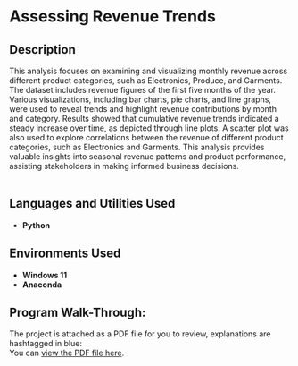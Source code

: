 <h1>Assessing Revenue Trends</h1>

<h2>Description</h2>

This analysis focuses on examining and visualizing monthly revenue across different product categories, such as Electronics, Produce, and Garments. The dataset includes revenue figures of the first five months of the year. Various visualizations, including bar charts, pie charts, and line graphs, were used to reveal trends and highlight revenue contributions by month and category. Results showed that cumulative revenue trends indicated a steady increase over time, as depicted through line plots. A scatter plot was also used to explore correlations between the revenue of different product categories, such as Electronics and Garments. This analysis provides valuable insights into seasonal revenue patterns and product performance, assisting stakeholders in making informed business decisions.
<br />
<br />

<h2>Languages and Utilities Used</h2>

- <b>Python</b>

<h2>Environments Used </h2>

- <b>Windows 11</b>
- <b>Anaconda</b>

<h2>Program Walk-Through:</h2>

The project is attached as a PDF file for you to review, explanations are hashtagged in blue: <br/>
You can [view the PDF file here](Monthly%20Revenue.pdf).
<br />
